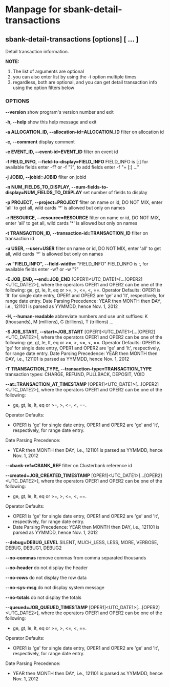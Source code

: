 # Manpage for sbank-detail-transactions
## sbank-detail-transactions [options] [<transaction id> ... <transaction id>]
Detail transaction information. 

**NOTE:** 
  1. The list of <transaction id> arguments are optional
  2. you can also enter <transaction id> list by using the -t option multiple times
  3. regardless, both are optional, and you can get detail transaction info using the option filters below
  
### OPTIONS
**--version**
show program's version number and exit

**-h, --help**
show this help message and exit

**-a ALLOCATION_ID, --allocation-id=ALLOCATION_ID**
filter on allocation id

**-c, --comment**
display comment

**-e EVENT_ID, --event-id=EVENT_ID**
filter on event id

**-f FIELD_INFO, --field-to-display=FIELD_INFO**
FIELD_INFO is <FIELD>[:<WIDTH>] for available fields enter -f? or -f "?", to add fields enter -f "+ <FIELD>[:<WIDTH>] ..."

**-j JOBID, --jobid=JOBID**
filter on jobid

**-n NUM_FIELDS_TO_DISPLAY, --num-fields-to-display=NUM_FIELDS_TO_DISPLAY**
set number of fields to display

**-p PROJECT, --project=PROJECT**
filter on name or id, DO NOT MIX, enter 'all' to get all, wild cards '*' is allowed but only on names

**-r RESOURCE, --resource=RESOURCE**
filter on name or id, DO NOT MIX, enter 'all' to get all, wild cards '*' is allowed but only on names

**-t TRANSACTION_ID, --transaction-id=TRANSACTION_ID**
filter on transaction id

**-u USER, --user=USER**
filter on name or id, DO NOT MIX, enter 'all' to get all, wild cards '*' is allowed but only on names

**-w "FIELD_INFO", --field-width=**
"FIELD_INFO" FIELD_INFO is <FIELD>:<WIDTH>, for available fields enter -w? or -w "?"

**-E JOB_END, --end=JOB_END**
[OPER1]<UTC_DATE1>[...[OPER2]<UTC_DATE2>], where the operators OPER1 and OPER2 can be one of the following: ge, gt, le, lt, eq or >=, >, <=, <, ==. Operator Defaults: OPER1 is 'lt' for single date entry, OPER1 and OPER2 are 'ge' and 'lt', respectively, for range date entry. Date Parsing Precedence: YEAR then MONTH then DAY, i.e., 121101 is parsed as YYMMDD, hence Nov. 1, 2012

**-H, --human-readable**
abbreviate numbers and use unit suffixes: K (thousands), M (millions), G (billions), T (trillions) ...

**-S JOB_START, --start=JOB_START**
[OPER1]<UTC_DATE1>[...[OPER2]<UTC_DATE2>], where the operators OPER1 and OPER2 can be one of the following: ge, gt, le, lt, eq or >=, >, <=, <, ==. Operator Defaults: OPER1 is 'ge' for single date entry, OPER1 and OPER2 are 'ge' and 'lt', respectively, for range date entry. Date Parsing Precedence: YEAR then MONTH then DAY, i.e., 121101 is parsed as YYMMDD, hence Nov. 1, 2012

**-T TRANSACTION_TYPE, --transaction-type=TRANSACTION_TYPE**
transaction types: CHARGE, REFUND, PULLBACK, DEPOSIT, VOID

**--at=TRANSACTION_AT_TIMESTAMP**
[OPER1]<UTC_DATE1>[...[OPER2]<UTC_DATE2>], where the operators OPER1 and OPER2 can be one of the following: 
  - ge, gt, le, lt, eq or >=, >, <=, <, ==. 
  
Operator Defaults: 
  - OPER1 is 'ge' for single date entry, OPER1 and OPER2 are 'ge' and 'lt', respectively, for range date entry. 
  
Date Parsing Precedence: 
  - YEAR then MONTH then DAY, i.e., 121101 is parsed as YYMMDD, hence Nov. 1, 2012

**--cbank-ref=CBANK_REF**
filter on Clusterbank reference id

**--created=JOB_CREATED_TIMESTAMP**
[OPER1]<UTC_DATE1>[...[OPER2]<UTC_DATE2>], where the operators OPER1 and OPER2 can be one of the following: 
  - ge, gt, le, lt, eq or >=, >, <=, <, ==. 
  
Operator Defaults: 
  - OPER1 is 'ge' for single date entry, OPER1 and OPER2 are 'ge' and 'lt', respectively, for range date entry. 
  - Date Parsing Precedence: YEAR then MONTH then DAY, i.e., 121101 is parsed as YYMMDD, hence Nov. 1, 2012

**--debug=DEBUG_LEVEL**
SILENT, MUCH_LESS, LESS, MORE, VERBOSE, DEBUG, DEBUG1, DEBUG2

**--no-commas**
remove commas from comma separated thousands

**--no-header**
do not display the header

**--no-rows**
do not display the row data

**--no-sys-msg**
do not display system message

**--no-totals**
do not display the totals

**--queued=JOB_QUEUED_TIMESTAMP**
[OPER1]<UTC_DATE1>[...[OPER2]<UTC_DATE2>], where the operators OPER1 and OPER2 can be one of the following: 
  - ge, gt, le, lt, eq or >=, >, <=, <, ==. 
  
Operator Defaults: 
  - OPER1 is 'ge' for single date entry, OPER1 and OPER2 are 'ge' and 'lt', respectively, for range date entry. 

 Date Parsing Precedence: 
  - YEAR then MONTH then DAY, i.e., 121101 is parsed as YYMMDD, hence Nov. 1, 2012
  
  
  
  

